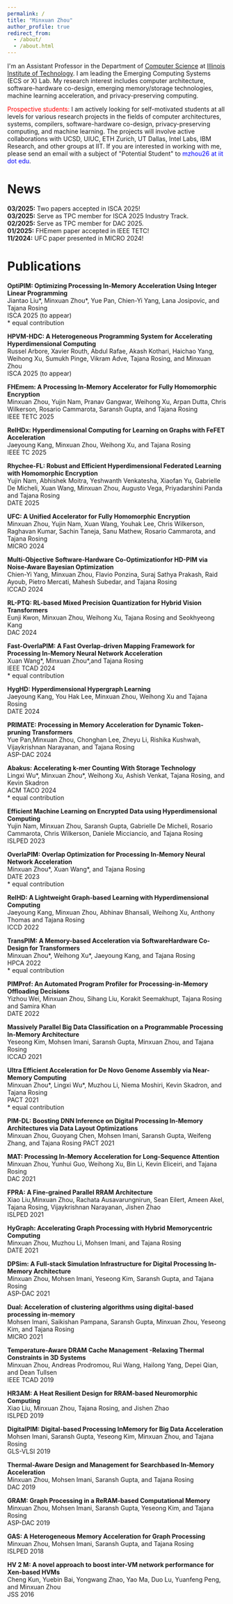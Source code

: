 ```yaml
---
permalink: /
title: "Minxuan Zhou"
author_profile: true
redirect_from: 
  - /about/
  - /about.html
---
```


I'm an Assistant Professor in the Department of [Computer Science](https://www.iit.edu/computer-science) at [Illinois Institute of Technology](https://www.iit.edu/). I am leading the Emerging Computing Systems (ECS or X) Lab. My research interest includes computer architecture, software-hardware co-design, emerging memory/storage technologies, machine learning acceleration, and privacy-preserving computing.

<span style="color:red">Prospective students: </span> I am actively looking for self-motivated students at all levels for various research projects in the fields of computer architectures, systems, compilers, software-hardware co-design, privacy-preserving computing, and machine learning. The projects will involve active collaborations with UCSD, UIUC, ETH Zurich, UT Dallas, Intel Labs, IBM Research, and other groups at IIT. If you are interested in working with me, please send an email with a subject of "Potential Student" to <span style="color:blue">mzhou26 at iit dot edu</span>.  

News
======
**03/2025:** Two papers accepted in ISCA 2025!  
**03/2025:** Serve as TPC member for ISCA 2025 Industry Track.  
**02/2025:** Serve as TPC member for DAC 2025.  
**01/2025:** FHEmem paper accepted in IEEE TETC!  
**11/2024:** UFC paper presented in MICRO 2024!

<a id="publication">Publications</a>
======

**OptiPIM: Optimizing Processing In-Memory Acceleration Using Integer Linear Programming**  
Jiantao Liu\*, Minxuan Zhou\*, Yue Pan, Chien-Yi Yang, Lana Josipovic, and Tajana Rosing  
ISCA 2025 (to appear)  
\* equal contribution

**HPVM-HDC: A Heterogeneous Programming System for Accelerating Hyperdimensional Computing**  
Russel Arbore, Xavier Routh, Abdul Rafae, Akash Kothari, Haichao Yang, Weihong Xu, Sumukh Pinge, Vikram Adve, Tajana Rosing, and Minxuan Zhou  
ISCA 2025 (to appear)

**FHEmem: A Processing In-Memory Accelerator for Fully Homomorphic Encryption**  
Minxuan Zhou, Yujin Nam, Pranav Gangwar, Weihong Xu, Arpan Dutta, Chris Wilkerson, Rosario Cammarota, Saransh Gupta, and Tajana Rosing  
IEEE TETC 2025

**RelHDx: Hyperdimensional Computing for Learning on Graphs with FeFET Acceleration**  
Jaeyoung Kang, Minxuan Zhou, Weihong Xu, and Tajana Rosing  
IEEE TC 2025

**Rhychee-FL: Robust and Efficient Hyperdimensional Federated Learning with Homomorphic Encryption**  
Yujin Nam, Abhishek Moitra, Yeshwanth Venkatesha, Xiaofan Yu, Gabrielle De Micheli, Xuan Wang, Minxuan Zhou, Augusto Vega, Priyadarshini Panda and Tajana Rosing  
DATE 2025

**UFC: A Unified Accelerator for Fully Homomorphic Encryption**  
Minxuan Zhou, Yujin Nam, Xuan Wang, Youhak Lee, Chris Wilkerson, Raghavan Kumar, Sachin Taneja, Sanu Mathew, Rosario Cammarota, and Tajana Rosing  
MICRO 2024

**Multi-Objective Software-Hardware Co-Optimizationfor HD-PIM via Noise-Aware Bayesian Optimization**  
Chien-Yi Yang, Minxuan Zhou, Flavio Ponzina, Suraj Sathya Prakash, Raid Ayoub, Pietro Mercati, Mahesh Subedar, and Tajana Rosing  
ICCAD 2024

**RL-PTQ: RL-based Mixed Precision Quantization for Hybrid Vision Transformers**  
Eunji Kwon, Minxuan Zhou, Weihong Xu, Tajana Rosing and Seokhyeong Kang  
DAC 2024

**Fast-OverlaPIM: A Fast Overlap-driven Mapping Framework for Processing In-Memory Neural Network Acceleration**  
Xuan Wang\*, Minxuan Zhou\*,and Tajana Rosing  
IEEE TCAD 2024  
\* equal contribution

**HygHD: Hyperdimensional Hypergraph Learning**  
Jaeyoung Kang, You Hak Lee, Minxuan Zhou, Weihong Xu and Tajana Rosing  
DATE 2024

**PRIMATE: Processing in Memory Acceleration for Dynamic Token-pruning Transformers**  
Yue Pan,Minxuan Zhou, Chonghan Lee, Zheyu Li, Rishika Kushwah, Vijaykrishnan Narayanan, and Tajana Rosing  
ASP-DAC 2024

**Abakus: Accelerating k-mer Counting With Storage Technology**  
Lingxi Wu\*, Minxuan Zhou\*, Weihong Xu, Ashish Venkat, Tajana Rosing, and Kevin Skadron  
ACM TACO 2024  
\* equal contribution

**Efficient Machine Learning on Encrypted Data using Hyperdimensional Computing**  
Yujin Nam, Minxuan Zhou, Saransh Gupta, Gabrielle De Micheli, Rosario Cammarota, Chris Wilkerson, Daniele Micciancio, and Tajana Rosing  
ISLPED 2023

**OverlaPIM: Overlap Optimization for Processing In-Memory Neural Network Acceleration**  
Minxuan Zhou\*, Xuan Wang\*, and Tajana Rosing  
DATE 2023  
\* equal contribution

**RelHD: A Lightweight Graph-based Learning with Hyperdimensional Computing**  
Jaeyoung Kang, Minxuan Zhou, Abhinav Bhansali, Weihong Xu, Anthony Thomas and Tajana Rosing  
ICCD 2022

**TransPIM: A Memory-based Acceleration via SoftwareHardware Co-Design for Transformers**  
Minxuan Zhou\*, Weihong Xu\*, Jaeyoung Kang, and Tajana Rosing  
HPCA 2022  
\* equal contribution

**PIMProf: An Automated Program Profiler for Processing-in-Memory Offloading Decisions**  
Yizhou Wei, Minxuan Zhou, Sihang Liu, Korakit Seemakhupt, Tajana Rosing and Samira Khan  
DATE 2022

**Massively Parallel Big Data Classification on a Programmable Processing In-Memory Architecture**  
Yeseong Kim, Mohsen Imani, Saransh Gupta, Minxuan Zhou, and Tajana Rosing  
ICCAD 2021

**Ultra Efficient Acceleration for De Novo Genome Assembly via Near-Memory Computing**  
Minxuan Zhou\*, Lingxi Wu\*, Muzhou Li, Niema Moshiri, Kevin Skadron, and Tajana Rosing  
PACT 2021  
\* equal contribution

**PIM-DL: Boosting DNN Inference on Digital Processing In-Memory Architectures via Data Layout Optimizations**  
Minxuan Zhou, Guoyang Chen, Mohsen Imani, Saransh Gupta, Weifeng Zhang, and Tajana Rosing
PACT 2021

**MAT: Processing In-Memory Acceleration for Long-Sequence Attention**  
Minxuan Zhou, Yunhui Guo, Weihong Xu, Bin Li, Kevin Eliceiri, and Tajana Rosing  
DAC 2021

**FPRA: A Fine-grained Parallel RRAM Architecture**  
Xiao Liu,Minxuan Zhou, Rachata Ausavarungnirun, Sean Eilert, Ameen Akel, Tajana Rosing, Vijaykrishnan Narayanan, Jishen Zhao  
ISLPED 2021

**HyGraph: Accelerating Graph Processing with Hybrid Memorycentric Computing**  
Minxuan Zhou, Muzhou Li, Mohsen Imani, and Tajana Rosing  
DATE 2021

**DPSim: A Full-stack Simulation Infrastructure for Digital Processing In-Memory Architecture**  
Minxuan Zhou, Mohsen Imani, Yeseong Kim, Saransh Gupta, and Tajana Rosing  
ASP-DAC 2021

**Dual: Acceleration of clustering algorithms using digital-based processing in-memory**  
Mohsen Imani, Saikishan Pampana, Saransh Gupta, Minxuan Zhou, Yeseong Kim, and Tajana Rosing  
MICRO 2021

**Temperature-Aware DRAM Cache Management -Relaxing Thermal Constraints in 3D Systems**  
Minxuan Zhou, Andreas Prodromou, Rui Wang, Hailong Yang, Depei Qian, and Dean Tullsen  
IEEE TCAD 2019

**HR3AM: A Heat Resilient Design for RRAM-based Neuromorphic Computing**  
Xiao Liu, Minxuan Zhou, Tajana Rosing, and Jishen Zhao  
ISLPED 2019

**DigitalPIM: Digital-based Processing InMemory for Big Data Acceleration**  
Mohsen Imani, Saransh Gupta, Yeseong Kim, Minxuan Zhou, and Tajana Rosing  
GLS-VLSI 2019

**Thermal-Aware Design and Management for Searchbased In-Memory Acceleration**  
Minxuan Zhou, Mohsen Imani, Saransh Gupta, and Tajana Rosing  
DAC 2019

**GRAM: Graph Processing in a ReRAM-based Computational Memory**  
Minxuan Zhou, Mohsen Imani, Saransh Gupta, Yeseong Kim, and Tajana Rosing  
ASP-DAC 2019

**GAS: A Heterogeneous Memory Acceleration for Graph Processing**  
Minxuan Zhou, Mohsen Imani, Saransh Gupta, and Tajana Rosing  
ISLPED 2018

**HV 2 M: A novel approach to boost inter-VM network performance for Xen-based HVMs**  
Cheng Kun, Yuebin Bai, Yongwang Zhao, Yao Ma, Duo Lu, Yuanfeng Peng, and Minxuan Zhou  
JSS 2016

<!-- Research Overview
======

Software-Hardware Co-Design for Emerging Applications
------
Software-hardware co-design refers to the collaborative design process where both software and hardware components are developed simultaneously to optimize overall system performance, efficiency, and functionality. This integrated approach is particularly critical in emerging applications that involve complex and data-intensive workloads, high performance requirements, and rapidly evolving technology landscapes. Applications such as artificial intelligence (AI), machine learning (ML), Internet of Things (IoT), autonomous systems, edge computing, bioinformatics, and cryptographyh demand highly efficient, customizable, and power-efficient hardware-software solutions. This research aims to develop novel algorithms, system supports, and hardware architectures to tackle the fundanmental bottleckneck of emerging applications on current systems and achieves significant improvements on performance and energy efficiency.

Non-Conventional Computer Architecture
------
Non-conventional computer architectures represent a significant departure from traditional von Neumann architectures, which are built around the idea of a central processor (CPU), memory, and input/output devices. Emerging application domains, such as artificial intelligence (AI), machine learning (ML), quantum computing, edge computing, and the Internet of Things (IoT), often demand more specialized, efficient, and scalable computing systems that are not well-served by conventional architectures. These applications require alternative computational models, novel hardware designs, and innovative approaches to data processing, leading to the rise of non-conventional computer architectures. This research aims to innovate computer architecture designs with the consideration of emerging applications and hardware technologies. This research also includes the system development to enable the usage of non-conventional architectures in real-world computing.

Privacy-Preserving Computing
------
Privacy-preserving computing aims to protect sensitive data while still enabling computation on it, a key concern in today’s data-driven world. As organizations and individuals generate vast amounts of personal and sensitive information, there is a pressing need to ensure that data privacy is maintained while still allowing for useful computations, such as analytics, machine learning, and secure data sharing. Traditional privacy models, where data is kept private by simply encrypting it or restricting access, are no longer sufficient as new applications demand that computations be performed on encrypted or distributed data without compromising privacy. This has led to the development of advanced cryptographic techniques that enable privacy-preserving computation (PPC), allowing computations to be carried out without exposing sensitive information. Notable cryptographic protocols in this domain include Fully Homomorphic Encryption (FHE), Zero-Knowledge Proofs (ZKPs), and Garbled Circuits. These protocols allow for secure computation in settings where data needs to remain private, such as in cloud computing, collaborative data analysis, and federated machine learning. This research focuses on two critical aspects for privacy-preserving computing: 1. developing novel hardware to significantly improve the computing efficiency of privacy-preserving computing, and 2. developing novel software tools to adopt privacy-preserving computing for real-world applications. -->